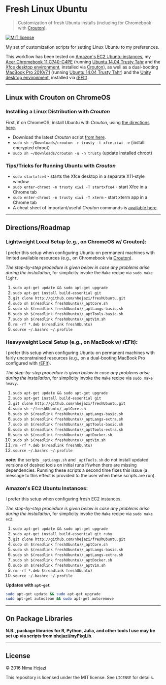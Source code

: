 # Fresh Linux Ubuntu

> Customization of fresh Ubuntu installs (including for Chromebook with
[Crouton](https://github.com/dnschneid/crouton)).

[![MIT license](http://img.shields.io/badge/license-MIT-brightgreen.svg)](http://opensource.org/licenses/MIT)

My set of customization scripts for setting Linux Ubuntu to my preferences.

This workflow has been tested on [Amazon's EC2 Ubuntu
instances](https://aws.amazon.com/marketplace/pp/B00JV9JBDS), my [Acer
Chromebook 11 C740-C4PE](http://www.acer.com/ac/en/US/content/model/NX.EF2AA.002)
(running [Ubuntu 14.04 Trusty Tahr](http://releases.ubuntu.com/14.04/) and
the [Xfce desktop environment](http://www.xfce.org/), installed via
[Crouton](https://github.com/dnschneid/crouton)), as well as a dual-booting
[MacBook Pro 2010/7.1]()
(running [Ubuntu 14.04 Trusty Tahr](http://releases.ubuntu.com/14.04/)) and the
[Unity desktop environment](),
installed via [rEFIt](http://refit.sourceforge.net/)).

---

## Linux with Crouton on ChromeOS

### Installing a Linux Distribution with _Crouton_
First, if on ChromeOS, install Ubuntu with _Crouton_, using [the directions
here](https://www.linux.com/learn/tutorials/795730-how-to-easily-install-ubuntu-on-chromebook-with-crouton).
  * Download the latest _Crouton_ script [from here](https://goo.gl/fd3zc).
  * `sudo sh ~/Downloads/crouton -r trusty -t xfce,xiwi -e` (install encrypted chroot)
  * `sudo sh ~/Downloads/crouton -u -n trusty` (update installed chroot)

### Tips/Tricks for Running Ubuntu with _Crouton_
  * `sudo startxfce4` - starts the Xfce desktop in a separate X11-style window
  * `sudo enter-chroot -n trusty xiwi -T startxfce4` - start Xfce in a Chrome tab
  * `sudo enter-chroot -n trusty xiwi -T xterm` - start xterm app in a Chrome tab
  * A cheat sheet of important/useful _Crouton_ commands is [available
    here](https://github.com/dnschneid/crouton/wiki/Crouton-Command-Cheat-Sheet).

---

## Directions/Roadmap

### Lightweight Local Setup (e.g., on ChromeOS w/ Crouton):
I prefer this setup when configuring Ubuntu on permanent machines with limited
available resources (e.g., on Chromebook via
[Crouton](https://github.com/dnschneid/crouton)).

_The step-by-step procedure is given below in case any problems arise during the
installation_, for simplicity invoke the `Make` recipe via `sudo make light`.

1. `sudo apt-get update && sudo apt-get upgrade`
2. `sudo apt-get install build-essential git`
3. `git clone http://github.com/nhejazi/freshUbuntu.git`
4. `sudo sh $(readlink freshUbuntu)/_aptCore.sh`
5. `sudo sh $(readlink freshUbuntu)/_aptLangs-basic.sh`
6. `sudo sh $(readlink freshUbuntu)/_aptTools-basic.sh`
7. `sudo sh $(readlink freshUbuntu)/_aptVim.sh`
8. `rm -rf *.deb $(readlink freshUbuntu)`
9. `source ~/.bashrc ~/.profile`

### Heavyweight Local Setup (e.g., on MacBook w/ rEFIt):
I prefer this setup when configuring Ubuntu on permanent machines with fairly
unconstrained resources (e.g., on a dual-booting MacBook Pro configured with
[rEFIt](http://refit.sourceforge.net/)).

_The step-by-step procedure is given below in case any problems arise during the
installation_, for simplicity invoke the `Make` recipe via `sudo make heavy`.

1. `sudo apt-get update && sudo apt-get upgrade`
2. `sudo apt-get install build-essential git`
3. `git clone http://github.com/nhejazi/freshUbuntu.git`
4. `sudo sh ~/freshUbuntu/_aptCore.sh`
5. `sudo sh $(readlink freshUbuntu)/_aptLangs-basic.sh`
6. `sudo sh $(readlink freshUbuntu)/_aptLangs-extra.sh`
7. `sudo sh $(readlink freshUbuntu)/_aptTools-basic.sh`
8. `sudo sh $(readlink freshUbuntu)/_aptTools-extra.sh`
9. `sudo sh $(readlink freshUbuntu)/_aptDocker.sh`
10. `sudo sh $(readlink freshUbuntu)/_aptVim.sh`
11. `rm -rf *.deb $(readlink freshUbuntu)`
12. `source ~/.bashrc ~/.profile`

**_note:_** the scripts `_aptLangs.sh` and `_aptTools.sh` do
not install updated versions of desired tools on initial runs
if/when there are missing dependencies. Running these scripts
a second time fixes this issue (a message to this effect is
provided to the user when these scripts are run).


### Amazon's EC2 Ubuntu Instances:
I prefer this setup when configuring fresh EC2 instances.

_The step-by-step procedure is given below in case any problems arise during the
installation_, for simplicity invoke the `Make` recipe via `sudo make ec2`.

1. `sudo apt-get update && sudo apt-get upgrade`
2. `sudo apt-get install build-essential git ruby`
3. `git clone http://github.com/nhejazi/freshUbuntu.git`
4. `sudo sh $(readlink freshUbuntu)/_aptCore.sh`
5. `sudo sh $(readlink freshUbuntu)/_aptLangs-basic.sh`
6. `sudo sh $(readlink freshUbuntu)/_aptLangs-extra.sh`
7. `sudo sh $(readlink freshUbuntu)/_aptDocker.sh`
8. `sudo sh $(readlink freshUbuntu)/_aptVim.sh`
9. `rm -rf *.deb $(readlink freshUbuntu)`
10. `source ~/.bashrc ~/.profile`

__Updates with `apt-get`__
```bash
sudo apt-get update && sudo apt-get upgrade
sudo apt-get autoclean && sudo apt-get autoremove
```

---

## On Package Libraries

__N.B., package libraries for R, Python, Julia, and other tools I use may be set
up via scripts from [nhejazi/myPkgLib](https://github.com/nhejazi/myPkgLib).__

---

## License

&copy; 2016 [Nima Hejazi](http://nimahejazi.org)

This repository is licensed under the MIT license. See `LICENSE` for details.
